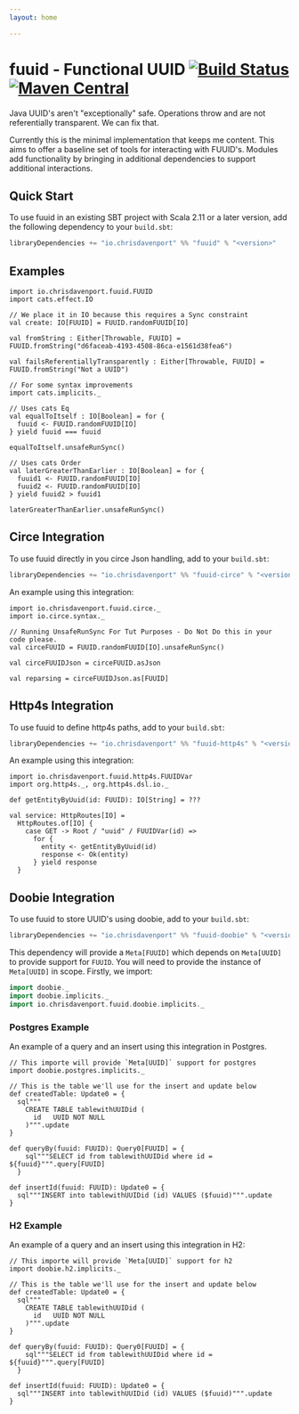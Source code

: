 ```yaml
---
layout: home

---
```


# fuuid - Functional UUID [![Build Status](https://travis-ci.com/ChristopherDavenport/fuuid.svg?branch=master)](https://travis-ci.com/ChristopherDavenport/fuuid) [![Maven Central](https://maven-badges.herokuapp.com/maven-central/io.chrisdavenport/fuuid_2.12/badge.svg)](https://maven-badges.herokuapp.com/maven-central/io.chrisdavenport/fuuid_2.12)

Java UUID's aren't "exceptionally" safe. Operations throw and are not
referentially transparent. We can fix that.

Currently this is the minimal implementation that keeps me content. This aims to offer a baseline
set of tools for interacting with FUUID's. Modules add functionality by bringing in additional
dependencies to support additional interactions.

## Quick Start

To use fuuid in an existing SBT project with Scala 2.11 or a later version, add the following dependency to your
`build.sbt`:

```scala
libraryDependencies += "io.chrisdavenport" %% "fuuid" % "<version>"
```

## Examples

```
import io.chrisdavenport.fuuid.FUUID
import cats.effect.IO

// We place it in IO because this requires a Sync constraint
val create: IO[FUUID] = FUUID.randomFUUID[IO]

val fromString : Either[Throwable, FUUID] = FUUID.fromString("d6faceab-4193-4508-86ca-e1561d38fea6")

val failsReferentiallyTransparently : Either[Throwable, FUUID] = FUUID.fromString("Not a UUID")

// For some syntax improvements
import cats.implicits._

// Uses cats Eq
val equalToItself : IO[Boolean] = for {
  fuuid <- FUUID.randomFUUID[IO]
} yield fuuid === fuuid

equalToItself.unsafeRunSync()

// Uses cats Order
val laterGreaterThanEarlier : IO[Boolean] = for {
  fuuid1 <- FUUID.randomFUUID[IO]
  fuuid2 <- FUUID.randomFUUID[IO]
} yield fuuid2 > fuuid1

laterGreaterThanEarlier.unsafeRunSync()
```

## Circe Integration

To use fuuid directly in you circe Json handling, add to your `build.sbt`:

```scala
libraryDependencies += "io.chrisdavenport" %% "fuuid-circe" % "<version>"
```

An example using this integration:

```
import io.chrisdavenport.fuuid.circe._
import io.circe.syntax._

// Running UnsafeRunSync For Tut Purposes - Do Not Do this in your code please.
val circeFUUID = FUUID.randomFUUID[IO].unsafeRunSync()

val circeFUUIDJson = circeFUUID.asJson

val reparsing = circeFUUIDJson.as[FUUID]
```

## Http4s Integration

To use fuuid to define http4s paths, add to your `build.sbt`:

```scala
libraryDependencies += "io.chrisdavenport" %% "fuuid-http4s" % "<version>"
```

An example using this integration:

```
import io.chrisdavenport.fuuid.http4s.FUUIDVar
import org.http4s._, org.http4s.dsl.io._

def getEntityByUuid(id: FUUID): IO[String] = ???

val service: HttpRoutes[IO] =
  HttpRoutes.of[IO] {
    case GET -> Root / "uuid" / FUUIDVar(id) =>
      for {
        entity <- getEntityByUuid(id)
        response <- Ok(entity)
      } yield response
  }
```

## Doobie Integration

To use fuuid to store UUID's using doobie, add to your `build.sbt`:

```scala
libraryDependencies += "io.chrisdavenport" %% "fuuid-doobie" % "<version>"
```

This dependency will provide a `Meta[FUUID]` which depends on `Meta[UUID]` to provide support for `FUUID`.
You will need to provide the instance of `Meta[UUID]` in scope. Firstly, we import:

```scala mdoc:silent
import doobie._
import doobie.implicits._
import io.chrisdavenport.fuuid.doobie.implicits._
```

### Postgres Example

An example of a query and an insert using this integration in Postgres.

```
// This importe will provide `Meta[UUID]` support for postgres
import doobie.postgres.implicits._

// This is the table we'll use for the insert and update below
def createdTable: Update0 = {
  sql"""
    CREATE TABLE tablewithUUIDid (
      id   UUID NOT NULL
    )""".update
}

def queryBy(fuuid: FUUID): Query0[FUUID] = {
    sql"""SELECT id from tablewithUUIDid where id = ${fuuid}""".query[FUUID]
  }

def insertId(fuuid: FUUID): Update0 = {
  sql"""INSERT into tablewithUUIDid (id) VALUES ($fuuid)""".update
}
```

### H2 Example

An example of a query and an insert using this integration in H2:

```
// This importe will provide `Meta[UUID]` support for h2
import doobie.h2.implicits._

// This is the table we'll use for the insert and update below
def createdTable: Update0 = {
  sql"""
    CREATE TABLE tablewithUUIDid (
      id   UUID NOT NULL
    )""".update
}

def queryBy(fuuid: FUUID): Query0[FUUID] = {
    sql"""SELECT id from tablewithUUIDid where id = ${fuuid}""".query[FUUID]
  }

def insertId(fuuid: FUUID): Update0 = {
  sql"""INSERT into tablewithUUIDid (id) VALUES ($fuuid)""".update
}
```
